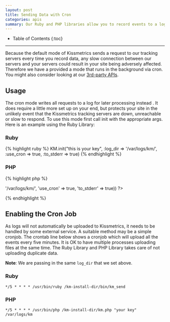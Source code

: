 ```yaml
---
layout: post
title: Sending Data with Cron
categories: apis
summary: Our Ruby and PHP libraries allow you to record events to a log, and then periodically push these logs to our tracking servers asynchronously. Here is how to set up these server-side libraries to work with `cron`.
---
```

* Table of Contents
{:toc}
* * *

Because the default mode of Kissmetrics sends a request to our tracking servers every time you record data, any slow connection between our servers and your servers could result in your site being adversely affected. Therefore we have a provided a mode that runs in the background via cron. You might also consider looking at our [3rd-party APIs][other].

## Usage
The cron mode writes all requests to a log for later processing instead . It does require a little more set up on your end, but protects your site in the unlikely event that the Kissmetrics tracking servers are down, unreachable or slow to respond. To use this mode first call init with the appropriate args. Here is an example using the Ruby Library:

### Ruby

{% highlight ruby %}
KM.init("this is your key",
  :log_dir => '/var/logs/km/',
  :use_cron => true,
  :to_stderr => true)
{% endhighlight %}

### PHP

{% highlight php %}
<?php
 KM::init("this is your key", array(
  'log_dir' => '/var/logs/km/',
  'use_cron' => true,
  'to_stderr' => true))
?>
{% endhighlight %}

## Enabling the Cron Job

As logs will not automatically be uploaded to Kissmetrics, it needs to be handled by some external service. A suitable method may be a simple cronjob. The crontab line below shows a cronjob which will upload all the events every five minutes. It is OK to have multiple processes uploading files at the same time. The Ruby Library and PHP Library takes care of not uploading duplicate data.

**Note**: We are passing in the same `log_dir` that we set above.

### Ruby
    */5 * * * * /usr/bin/ruby /km-install-dir/bin/km_send

### PHP

    */5 * * * * /usr/bin/php /km-install-dir/km.php "your key" /var/logs/km

[other]: /apis/other
